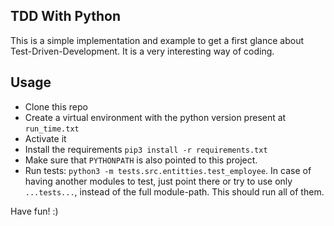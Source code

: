 ## TDD With Python

This is a simple implementation and example to get a first glance about 
Test-Driven-Development. It is a very interesting way of coding.

## Usage

- Clone this repo
- Create a virtual environment with the python version present at `run_time.txt`
- Activate it
- Install the requirements `pip3 install -r requirements.txt`
- Make sure that `PYTHONPATH` is also pointed to this project.
- Run tests: `python3 -m tests.src.entitties.test_employee`. In case of having another
modules to test, just point there or try to use only `...tests...`, instead of the full
module-path. This should run all of them.

Have fun! :)
